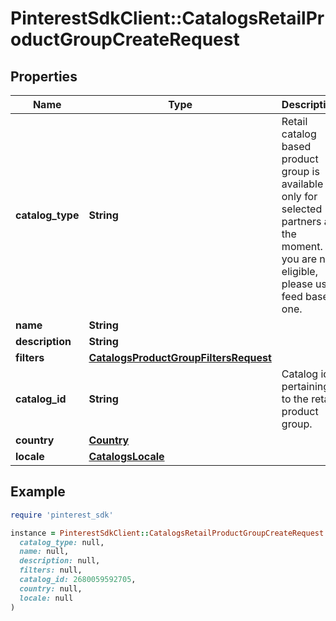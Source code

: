 # PinterestSdkClient::CatalogsRetailProductGroupCreateRequest

## Properties

| Name | Type | Description | Notes |
| ---- | ---- | ----------- | ----- |
| **catalog_type** | **String** | Retail catalog based product group is available only for selected partners at the moment. If you are not eligible, please use feed based one. |  |
| **name** | **String** |  |  |
| **description** | **String** |  | [optional] |
| **filters** | [**CatalogsProductGroupFiltersRequest**](CatalogsProductGroupFiltersRequest.md) |  |  |
| **catalog_id** | **String** | Catalog id pertaining to the retail product group. |  |
| **country** | [**Country**](Country.md) |  |  |
| **locale** | [**CatalogsLocale**](CatalogsLocale.md) |  |  |

## Example

```ruby
require 'pinterest_sdk'

instance = PinterestSdkClient::CatalogsRetailProductGroupCreateRequest.new(
  catalog_type: null,
  name: null,
  description: null,
  filters: null,
  catalog_id: 2680059592705,
  country: null,
  locale: null
)
```


